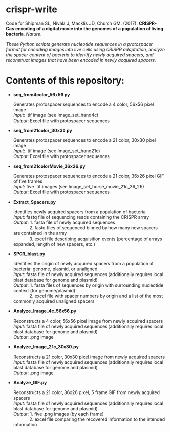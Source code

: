 # crispr-write
Code for Shipman SL, Nivala J, Macklis JD, Church GM. (2017). **CRISPR-Cas encoding of a digital movie into the genomes of a population of living bacteria**. *Nature*.

*These Python scripts generate nucleotide sequences in a protospacer format for encoding images into live cells using CRISPR adaptation, analyze the spacer content of bacteria to identify newly acquired spacers, and reconstruct images that have been encoded in newly acquired spacers.*

# Contents of this repository:
* **seq_from4color_56x56.py**
  
  Generates protospacer sequences to encode a 4 color, 56x56 pixel image  
  *Input*: .tif image (see Image_set_hand4c)  
  *Output*: Excel file with protospacer sequences

* **seq_from21color_30x30.py**
  
  Generates protospacer sequences to encode a 21 color, 30x30 pixel image  
  *Input*: .tif image (see Image_set_hand21c)  
  *Output*: Excel file with protospacer sequences

* **seq_from21colorMovie_36x26.py**
  
  Generates protospacer sequences to encode a 21 color, 36x26 pixel GIF of five frames  
  *Input*: five .tif images (see Image_set_horse_movie_21c_36_26)  
  *Output*: Excel file with protospacer sequences
  
* **Extract_Spacers.py**
  
  Identifies newly acquired spacers from a population of bacteria  
  *Input*: fastq file of sequencing reads containing the CRISPR array  
  *Output*: 1. fasta file of newly acquired sequences  
  &nbsp;&nbsp;&nbsp;&nbsp;&nbsp;&nbsp;&nbsp;&nbsp;&nbsp;&nbsp;&nbsp;&nbsp;&nbsp;2. fastq files of sequenced binned by how many new spacers are contained in the array  
  &nbsp;&nbsp;&nbsp;&nbsp;&nbsp;&nbsp;&nbsp;&nbsp;&nbsp;&nbsp;&nbsp;&nbsp;&nbsp;3. excel file describing acquisition events (percentage of arrays expanded, length of new spacers, etc.)

* **SPCR_blast.py**

  Identifies the origin of newly acquired spacers from a population of bacteria: genome, plasmid, or unaligned  
  *Input*: fasta file of newly acquired sequences (additionally requires local blast database for genome and plasmid)  
  *Output*: 1. fasta files of sequences by origin with surrounding nucleotide context (for genome/plasmid)  
  &nbsp;&nbsp;&nbsp;&nbsp;&nbsp;&nbsp;&nbsp;&nbsp;&nbsp;&nbsp;&nbsp;&nbsp;&nbsp;2. excel file with spacer numbers by origin and a list of the most commonly acquired unaligned spacers

* **Analyze_Image_4c_56x56.py**

  Reconstructs a 4 color, 56x56 pixel image from newly acquired spacers  
  *Input*: fasta file of newly acquired sequences (additionally requires local blast database for genome and plasmid)  
  *Output*: .png image

* **Analyze_Image_21c_30x30.py**

  Reconstructs a 21 color, 30x30 pixel image from newly acquired spacers  
  *Input*: fasta file of newly acquired sequences (additionally requires local blast database for genome and plasmid)  
  *Output*: .png image

* **Analyze_GIF.py**

  Reconstructs a 21 color, 36x26 pixel, 5 frame GIF from newly acquired spacers  
  *Input*: fasta file of newly acquired sequences (additionally requires local blast database for genome and plasmid)  
  *Output*: 1. five .png images (by each frame)  
  &nbsp;&nbsp;&nbsp;&nbsp;&nbsp;&nbsp;&nbsp;&nbsp;&nbsp;&nbsp;&nbsp;&nbsp;&nbsp;2. excel file comparing the recovered information to the intended information 
